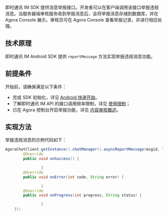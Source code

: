 即时通讯 IM SDK 提供消息举报接口。开发者可以在客户端调用该接口举报违规消息。当服务器端审核服务收到举报消息后，会将举报消息存储到数据库，并在 Agora Console 展示。审核员可在 Agora Console 查看举报记录，并进行相应处理。

## 技术原理

即时通讯 IM Android SDK 提供 `reportMessage` 方法实现举报违规消息功能。

## 前提条件

开始前，请确保满足以下条件：

- 完成 SDK 初始化，详见 [Android 快速开始](./agora_chat_get_started_android?platform=Android)。
- 了解即时通讯 IM API 的接口调用频率限制，详见 [使用限制](./agora_chat_limitation)；
- 已在 Agora 控制台开启举报功能，详见 [内容审核概述](./agora_chat_moderation_overview)。

## 实现方法

举报违规消息的示例代码如下：

```java
AgoraChatClient.getInstance().chatManager().asyncReportMessage(msgid, label, reason, new EMCallBack() {
        @Override
        public void onSuccess() {

                }
        @Override
        public void onError(int code, String error) {

                }
        @Override
        public void onProgress(int progress, String status) {

                }
    });
```